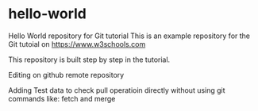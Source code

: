 # hello-world
Hello World repository for Git tutorial
This is an example repository for the Git tutoial on https://www.w3schools.com

This repository is built step by step in the tutorial.

Editing on github remote repository


Adding Test data to check pull operatioin directly without using git commands like: fetch and merge
